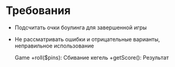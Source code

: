 # Требования

* Подсчитать очки боулинга для завершенной игры
* Не рассматривать ошибки и отрицательные варианты, неправильное использование


    Game
    +roll($pins): Сбивание кегель 
    +getScore(): Результат